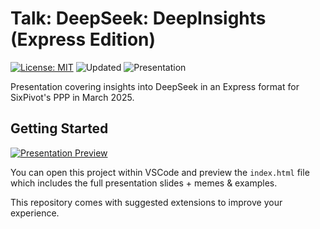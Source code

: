 # Talk: DeepSeek: DeepInsights (Express Edition)

[![License: MIT](https://img.shields.io/badge/License-MIT-brightgreen.svg)](https://opensource.org/licenses/MIT)
![Updated](https://img.shields.io/github/last-commit/thushan/talk-deepseek-deepinsights)
![Presentation](https://img.shields.io/badge/Version-v2025.03-blue)

Presentation covering insights into DeepSeek in an Express format for SixPivot's PPP in March 2025.

## Getting Started

[![Presentation Preview](https://img.shields.io/badge/View-Presentation%20Online-informational?style=for-the-badge)](https://thushan.github.io/talk-deepseek-deepinsights/)

You can open this project within VSCode and preview the `index.html` file which includes the full presentation slides + memes & examples.

This repository comes with suggested extensions to improve your experience.
